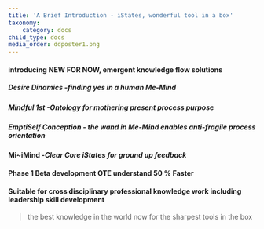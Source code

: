 ```yaml
---
title: 'A Brief Introduction - iStates, wonderful tool in a box'
taxonomy:
    category: docs
child_type: docs
media_order: ddposter1.png
---
```


#### **introducing** NEW FOR NOW, emergent knowledge flow solutions
##### Desire Dinamics  -_finding yes in a human Me-Mind_
#####  Mindful 1st  -_Ontology for mothering present process purpose_
##### EmptiSelf Conception  - the wand in Me-Mind enables _anti-fragile process orientation_
#### Mi~iMind  -_Clear Core iStates for ground up feedback_

#### Phase 1 Beta development OTE understand 50 % Faster
#### Suitable for cross disciplinary professional knowledge work including leadership skill development
> the best knowledge in the world now for the sharpest tools in the box